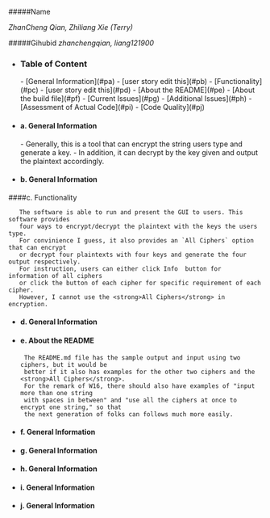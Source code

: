 #####Name 

_ZhanCheng Qian, Zhiliang Xie (Terry)_

  
#####Gihubid
_zhanchengqian, liang121900_

+ <h3>Table of Content</h3>
  - [General Information](#pa)
  - [user story edit this](#pb)
  - [Functionality](#pc)
  - [user story edit this](#pd)
  - [About the README](#pe)
  - [About the build file](#pf)
  - [Current Issues](#pg)
  - [Additional Issues](#ph)
  - [Assessment of Actual Code](#pi)
  - [Code Quality](#pj)





+ <h4>a. General Information</h4> <a id ="pa"></a>
  - Generally, this is a tool that can encrypt the string users type and generate a key.
  - In addition, it can decrypt by the key given and output the plaintext accordingly.
  
+ <h4>b. General Information</h4> <a id ="pb"></a>


####c. Functionality <a id ="pc"></a>
  
  
       The software is able to run and present the GUI to users. This software provides
       four ways to encrypt/decrypt the plaintext with the keys the users type.
       For convinience I guess, it also provides an `All Ciphers` option that can encrypt
       or decrypt four plaintexts with four keys and generate the four output respectively.
       For instruction, users can either click Info  button for information of all ciphers
       or click the button of each cipher for specific requirement of each cipher.
       However, I cannot use the <strong>All Ciphers</strong> in encryption.   
  
+ <h4>d. General Information</h4> <a id ="pd"></a>
+ <h4>e. About the README</h4> <a id ="pe"></a>
  
  
       The README.md file has the sample output and input using two ciphers, but it would be
       better if it also has examples for the other two ciphers and the  <strong>All Ciphers</strong>.
       For the remark of W16, there should also have examples of "input more than one string 
       with spaces in between" and "use all the ciphers at once to encrypt one string," so that
       the next generation of folks can follows much more easily.
  
+ <h4>f. General Information</h4> <a id ="pf"></a>
+ <h4>g. General Information</h4> <a id ="pg"></a>
       
+ <h4>h. General Information</h4> <a id ="ph"></a>
+ <h4>i. General Information</h4> <a id ="pi"></a>
+ <h4>j. General Information</h4> <a id ="pj"></a>


      
	   
